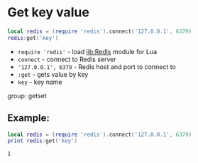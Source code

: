 # Get key value

```lua
local redis = (require 'redis').connect('127.0.0.1', 6379)
redis:get('key')
```

- `require 'redis'` - load [lib:Redis](https://onelinerhub.com/lua-redis/how-to-install-lua-redis-module) module for Lua
- `connect` - connect to Redis server
- `'127.0.0.1', 6379` - Redis host and port to connect to
- `:get` - gets value by key
- `key` - key name

group: getset

## Example: 
```lua
local redis = (require 'redis').connect('127.0.0.1', 6379)
print redis:get('key') 
```
```
1
```

